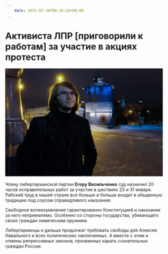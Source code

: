```yaml
---
    date: 2021-03-26T00:26:18+00:00
...
```


# Активиста ЛПР [приговорили к работам] за участие в акциях протеста

![](photo_137@26-03-2021_00-26-18.jpg)

Члену либертарианской партии **Егору Васильченко** суд назначил 20 часов исправительных работ за участие в шествиях 23 и 31 января. Рабский труд в нашей стране все больше и больше входит в обыденную традицию под соусом справедливого наказания.

Свободное волеизъявление гарантированно Конституцией и наказание за него неприемлемо. Особенно со стороны государства, убивающего своих граждан химическим оружием. 

Либертарианцы и дальше продолжат требовать свободы для Алексея Навального и всех политических заключенных. А вместе с этим и отмены репрессивных законов, призванных карать сознательных граждан России.

